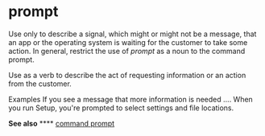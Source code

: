 # prompt

Use
only to describe a signal, which might or might not be a
message, that an app or the operating system is waiting for the customer
to take some action. In general, restrict the use of *prompt* as a noun to the command prompt.

Use as a verb to describe the act of requesting information or an action from the customer.

Examples
If you see a message that more information is needed ....
When you run Setup, you're prompted to select settings and file locations.

**See also** **** [command prompt](/style-guide/a-z-word-list-term-collections/c/command-prompt)
